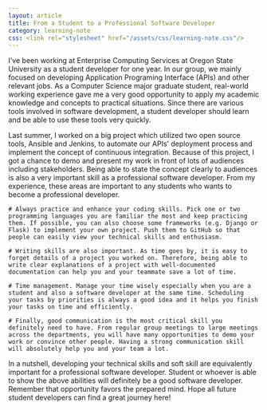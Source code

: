 ```yaml
---
layout: article
title: From a Student to a Professional Software Developer
category: learning-note
css: <link rel="stylesheet" href="/assets/css/learning-note.css"/>
---
```


I’ve been working at Enterprise Computing Services at Oregon State University as a student developer for one year. In our group, we mainly focused on developing Application Programing Interface (APIs) and other relevant jobs. As a Computer Science major graduate student, real-world working experience gave me a very good opportunity to apply my academic knowledge and concepts to practical situations. Since there are various tools involved in software development, a student developer should learn and be able to use these tools very quickly.

Last summer, I worked on a big project which utilized two open source tools, Ansible and Jenkins, to automate our APIs’ deployment process and implement the concept of continuous integration. Because of this project, I got a chance to demo and present my work in front of lots of audiences including stakeholders. Being able to state the concept clearly to audiences is also a very important skill as a professional software developer. From my experience, these areas are important to any students who wants to become a professional developer.

	# Always practice and enhance your coding skills. Pick one or two programming languages you are familiar the most and keep practicing them. If possible, you can also choose some frameworks (e.g. Django or Flask) to implement your own project. Push them to GitHub so that people can easily view your technical skills and enthusiasm.

	# Writing skills are also important. As time goes by, it is easy to forget details of a project you worked on. Therefore, being able to write clear explanations of a project with well-documented documentation can help you and your teammate save a lot of time.

	# Time management. Manage your time wisely especially when you are a student and also a software developer at the same time. Scheduling your tasks by priorities is always a good idea and it helps you finish your tasks on time and efficiently.

	# Finally, good communication is the most critical skill you definitely need to have. From regular group meetings to large meetings across the departments, you will have many opportunities to demo your work or convince other people. Having a strong communication skill will absolutely help you and your team a lot.

In a nutshell, developing your technical skills and soft skill are equivalently important for a professional software developer. Student or whoever is able to show the above abilities will definitely be a good software developer. Remember that opportunity favors the prepared mind. Hope all future student developers can find a great journey here!

